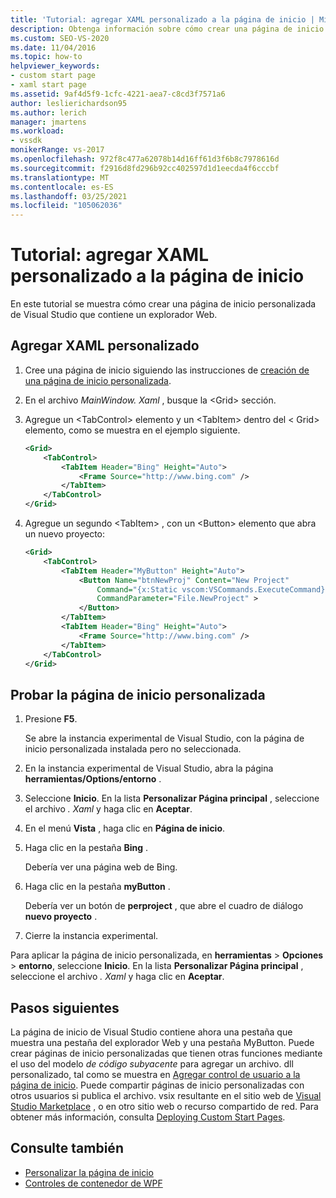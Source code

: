 ```yaml
---
title: 'Tutorial: agregar XAML personalizado a la página de inicio | Microsoft Docs'
description: Obtenga información sobre cómo crear una página de inicio personalizada de Visual Studio que contenga un explorador Web mediante este tutorial.
ms.custom: SEO-VS-2020
ms.date: 11/04/2016
ms.topic: how-to
helpviewer_keywords:
- custom start page
- xaml start page
ms.assetid: 9af4d5f9-1cfc-4221-aea7-c8cd3f7571a6
author: leslierichardson95
ms.author: lerich
manager: jmartens
ms.workload:
- vssdk
monikerRange: vs-2017
ms.openlocfilehash: 972f8c477a62078b14d16ff61d3f6b8c7978616d
ms.sourcegitcommit: f2916d8fd296b92cc402597d1d1eecda4f6cccbf
ms.translationtype: MT
ms.contentlocale: es-ES
ms.lasthandoff: 03/25/2021
ms.locfileid: "105062036"
---
```

# <a name="walkthrough-add-custom-xaml-to-the-start-page"></a>Tutorial: agregar XAML personalizado a la página de inicio

En este tutorial se muestra cómo crear una página de inicio personalizada de Visual Studio que contiene un explorador Web.

## <a name="add-custom-xaml"></a>Agregar XAML personalizado

1. Cree una página de inicio siguiendo las instrucciones de [creación de una página de inicio personalizada](../extensibility/creating-a-custom-start-page.md).

2. En el archivo *MainWindow. Xaml* , busque la \<Grid> sección.

3. Agregue un \<TabControl> elemento y un \<TabItem> dentro del \< Grid> elemento, como se muestra en el ejemplo siguiente.

    ```xml
    <Grid>
        <TabControl>
            <TabItem Header="Bing" Height="Auto">
                <Frame Source="http://www.bing.com" />
            </TabItem>
        </TabControl>
    </Grid>
    ```

4. Agregue un segundo \<TabItem> , con un \<Button> elemento que abra un nuevo proyecto:

    ```xml
    <Grid>
        <TabControl>
            <TabItem Header="MyButton" Height="Auto">
                <Button Name="btnNewProj" Content="New Project"
                    Command="{x:Static vscom:VSCommands.ExecuteCommand}"
                    CommandParameter="File.NewProject" >
                </Button>
            </TabItem>
            <TabItem Header="Bing" Height="Auto">
                <Frame Source="http://www.bing.com" />
            </TabItem>
        </TabControl>
    </Grid>
    ```

## <a name="test-the-custom-start-page"></a>Probar la página de inicio personalizada

1. Presione **F5**.

     Se abre la instancia experimental de Visual Studio, con la página de inicio personalizada instalada pero no seleccionada.

2. En la instancia experimental de Visual Studio, abra la página **herramientas/Options/entorno** .

3. Seleccione **Inicio**. En la lista **Personalizar Página principal** , seleccione el archivo *. Xaml* y haga clic en **Aceptar**.

4. En el menú **Vista** , haga clic en **Página de inicio**.

5. Haga clic en la pestaña **Bing** .

     Debería ver una página web de Bing.

6. Haga clic en la pestaña **myButton** .

     Debería ver un botón de **perproject** , que abre el cuadro de diálogo **nuevo proyecto** .

7. Cierre la instancia experimental.

Para aplicar la página de inicio personalizada, en **herramientas**  >  **Opciones**  >  **entorno**, seleccione **Inicio**. En la lista **Personalizar Página principal** , seleccione el archivo *. Xaml* y haga clic en **Aceptar**.

## <a name="next-steps"></a>Pasos siguientes

La página de inicio de Visual Studio contiene ahora una pestaña que muestra una pestaña del explorador Web y una pestaña MyButton. Puede crear páginas de inicio personalizadas que tienen otras funciones mediante el uso del modelo *de código subyacente* para agregar un archivo. dll personalizado, tal como se muestra en [Agregar control de usuario a la página de inicio](../extensibility/adding-user-control-to-the-start-page.md). Puede compartir páginas de inicio personalizadas con otros usuarios si publica el archivo. vsix resultante en el sitio web de [Visual Studio Marketplace](https://marketplace.visualstudio.com/) , o en otro sitio web o recurso compartido de red. Para obtener más información, consulta [Deploying Custom Start Pages](../extensibility/deploying-custom-start-pages.md).

## <a name="see-also"></a>Consulte también

- [Personalizar la página de inicio](../ide/customizing-the-start-page-for-visual-studio.md)
- [Controles de contenedor de WPF](/previous-versions/bb675291(v=vs.110))